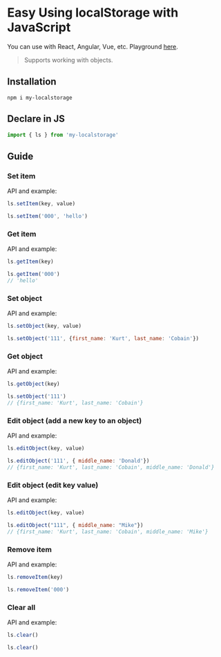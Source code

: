 # Easy Using localStorage with JavaScript

You can use with React, Angular, Vue, etc. Playground [here](https://codesandbox.io/s/my-localstorage-drzxj).

> Supports working with objects.

## Installation
```
npm i my-localstorage
```

## Declare in JS
```js
import { ls } from 'my-localstorage'
```

## Guide

### Set item
API and example:
```js
ls.setItem(key, value)
```
```js
ls.setItem('000', 'hello')
```

### Get item
API and example:
```js
ls.getItem(key)
```
```js
ls.getItem('000')
// 'hello'
```

### Set object
API and example:
```js
ls.setObject(key, value)
```
```js
ls.setObject('111', {first_name: 'Kurt', last_name: 'Cobain'})
```


### Get object
API and example:
```js
ls.getObject(key)
```
```js
ls.setObject('111')
// {first_name: 'Kurt', last_name: 'Cobain'}
```

### Edit object (add a new key to an object)
API and example:
```js
ls.editObject(key, value)
```
```js
ls.editObject('111', { middle_name: 'Donald'})
// {first_name: 'Kurt', last_name: 'Cobain', middle_name: 'Donald'}
```

### Edit object (edit key value)
API and example:
```js
ls.editObject(key, value)
```
```js
ls.editObject("111", { middle_name: "Mike"})
// {first_name: 'Kurt', last_name: 'Cobain', middle_name: 'Mike'}
```

### Remove item
API and example:
```js
ls.removeItem(key)
```
```js
ls.removeItem('000')
```

### Clear all
API and example:
```js
ls.clear()
```
```js
ls.clear()
```
